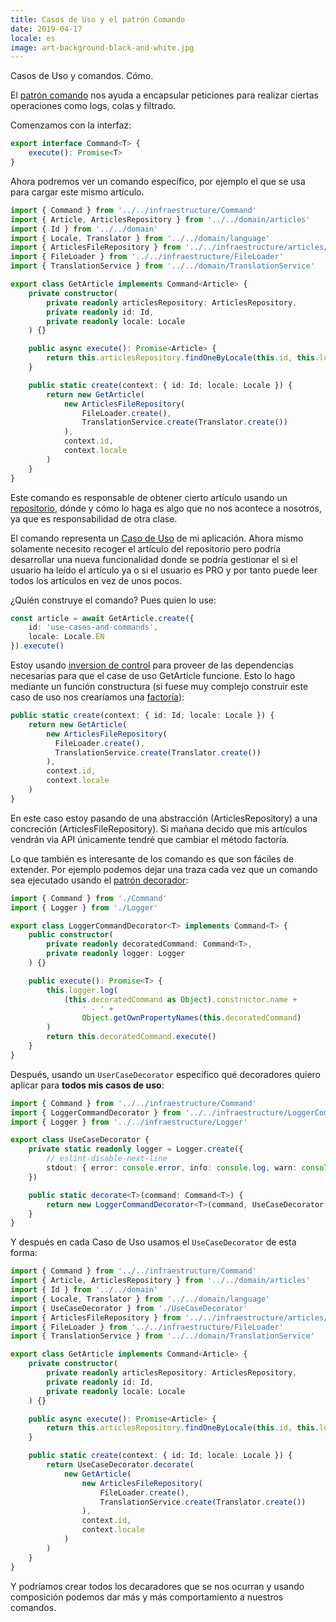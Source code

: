 ```yaml
---
title: Casos de Uso y el patrón Comando
date: 2019-04-17
locale: es
image: art-background-black-and-white.jpg
---
```


Casos de Uso y comandos. Cómo.

<!--more-->

El [patrón comando](https://sourcemaking.com/design_patterns/command) nos ayuda a encapsular peticiones para realizar ciertas operaciones como logs, colas y filtrado.

Comenzamos con la interfaz:

```typescript
export interface Command<T> {
    execute(): Promise<T>
}
```

Ahora podremos ver un comando específico, por ejemplo el que se usa para cargar este mismo artículo.

```typescript
import { Command } from '../../infraestructure/Command'
import { Article, ArticlesRepository } from '../../domain/articles'
import { Id } from '../../domain'
import { Locale, Translator } from '../../domain/language'
import { ArticlesFileRepository } from '../../infraestructure/articles/ArticlesFileRepository'
import { FileLoader } from '../../infraestructure/FileLoader'
import { TranslationService } from '../../domain/TranslationService'

export class GetArticle implements Command<Article> {
    private constructor(
        private readonly articlesRepository: ArticlesRepository,
        private readonly id: Id,
        private readonly locale: Locale
    ) {}

    public async execute(): Promise<Article> {
        return this.articlesRepository.findOneByLocale(this.id, this.locale)
    }

    public static create(context: { id: Id; locale: Locale }) {
        return new GetArticle(
            new ArticlesFileRepository(
                FileLoader.create(),
                TranslationService.create(Translator.create())
            ),
            context.id,
            context.locale
        )
    }
}
```

Este comando es responsable de obtener cierto artículo usando un [repositorio](http://shawnmc.cool/the-repository-pattern), dónde y cómo lo haga es algo que no nos acontece a nosotros, ya que es responsabilidad de otra clase.

El comando representa un [Caso de Uso](https://en.wikipedia.org/wiki/Use_case) de mi aplicación. Ahora mismo solamente necesito recoger el artículo del repositorio pero podría desarrollar una nueva funcionalidad donde se podría gestionar el si el usuario ha leído el artículo ya o si el usuario es PRO y por tanto puede leer todos los artículos en vez de unos pocos.

¿Quién construye el comando? Pues quien lo use:

```typescript
const article = await GetArticle.create({
    id: 'use-cases-and-commands',
    locale: Locale.EN
}).execute()
```

Estoy usando [inversion de control](https://en.wikipedia.org/wiki/Inversion_of_control) para proveer de las dependencias necesarias para que el case de uso GetArticle funcione. Esto lo hago mediante un función constructura (si fuese muy complejo construir este caso de uso nos crearíamos una [factoría](https://sourcemaking.com/design_patterns/factory_method)):

```typescript
public static create(context: { id: Id; locale: Locale }) {
    return new GetArticle(
        new ArticlesFileRepository(
          FileLoader.create(),
          TranslationService.create(Translator.create())
        ),
        context.id,
        context.locale
    )
}
```

En este caso estoy pasando de una abstracción (ArticlesRepository) a una concreción (ArticlesFileRepository). Si mañana decido que mis artículos vendrán via API únicamente tendré que cambiar el método factoría.

Lo que también es interesante de los comando es que son fáciles de extender. Por ejemplo podemos dejar una traza cada vez que un comando sea ejecutado usando el [patrón decorador](https://sourcemaking.com/design_patterns/decorator):

```typescript
import { Command } from './Command'
import { Logger } from './Logger'

export class LoggerCommandDecorator<T> implements Command<T> {
    public constructor(
        private readonly decoratedCommand: Command<T>,
        private readonly logger: Logger
    ) {}

    public execute(): Promise<T> {
        this.logger.log(
            (this.decoratedCommand as Object).constructor.name +
                ' - ' +
                Object.getOwnPropertyNames(this.decoratedCommand)
        )
        return this.decoratedCommand.execute()
    }
}
```

Después, usando un `UserCaseDecorator` especifico qué decoradores quiero aplicar para **todos mis casos de uso**:

```typescript
import { Command } from '../../infraestructure/Command'
import { LoggerCommandDecorator } from '../../infraestructure/LoggerCommandDecorator'
import { Logger } from '../../infraestructure/Logger'

export class UseCaseDecorator {
    private static readonly logger = Logger.create({
        // eslint-disable-next-line
        stdout: { error: console.error, info: console.log, warn: console.warn }
    })

    public static decorate<T>(command: Command<T>) {
        return new LoggerCommandDecorator<T>(command, UseCaseDecorator.logger)
    }
}
```

Y después en cada Caso de Uso usamos el `UseCaseDecorator` de esta forma:

```typescript
import { Command } from '../../infraestructure/Command'
import { Article, ArticlesRepository } from '../../domain/articles'
import { Id } from '../../domain'
import { Locale, Translator } from '../../domain/language'
import { UseCaseDecorator } from './UseCaseDecorator'
import { ArticlesFileRepository } from '../../infraestructure/articles/ArticlesFileRepository'
import { FileLoader } from '../../infraestructure/FileLoader'
import { TranslationService } from '../../domain/TranslationService'

export class GetArticle implements Command<Article> {
    private constructor(
        private readonly articlesRepository: ArticlesRepository,
        private readonly id: Id,
        private readonly locale: Locale
    ) {}

    public async execute(): Promise<Article> {
        return this.articlesRepository.findOneByLocale(this.id, this.locale)
    }

    public static create(context: { id: Id; locale: Locale }) {
        return UseCaseDecorator.decorate(
            new GetArticle(
                new ArticlesFileRepository(
                    FileLoader.create(),
                    TranslationService.create(Translator.create())
                ),
                context.id,
                context.locale
            )
        )
    }
}
```

Y podríamos crear todos los decaradores que se nos ocurran y usando composición podemos dar más y más comportamiento a nuestros comandos.
